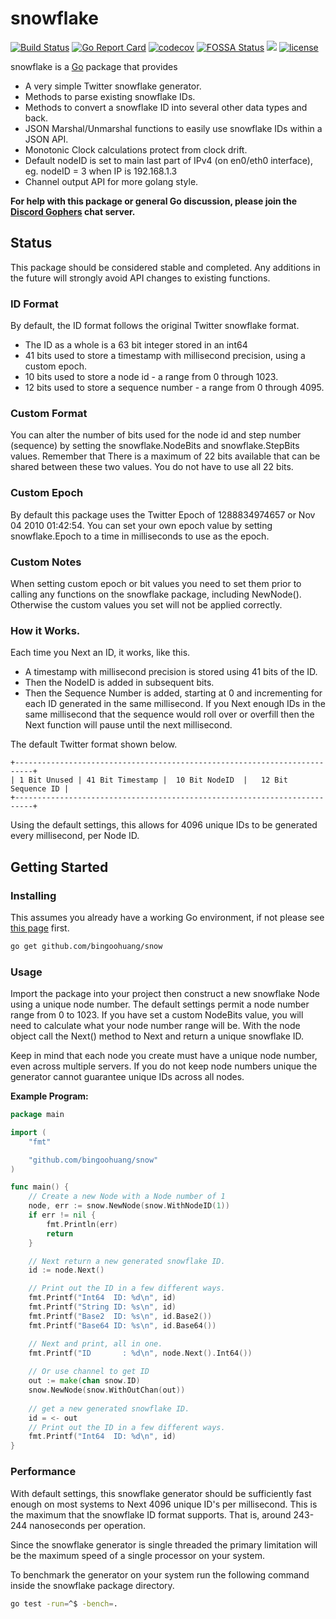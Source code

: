 # snowflake

[![Build Status](https://travis-ci.org/bingoohuang/snow.svg?branch=master)](https://travis-ci.org/bingoohuang/snow)
[![Go Report Card](https://goreportcard.com/badge/github.com/bingoohuang/snow)](https://goreportcard.com/report/github.com/bingoohuang/snow)
[![codecov](https://codecov.io/gh/bingoohuang/snow/branch/master/graph/badge.svg)](https://codecov.io/gh/bingoohuang/snow)
[![FOSSA Status](https://app.fossa.io/api/projects/git%2Bgithub.com%2Fvardius%2Fmessage-bus.svg?type=shield)](https://app.fossa.io/projects/git%2Bgithub.com%2Fvardius%2Fmessage-bus?ref=badge_shield)
[![](https://godoc.org/github.com/bingoohuang/snow?status.svg)](http://godoc.org/github.com/bingoohuang/snow)
[![license](https://img.shields.io/github/license/mashape/apistatus.svg)](https://github.com/bingoohuang/snow/blob/master/LICENSE.md)

snowflake is a [Go](https://golang.org/) package that provides

* A very simple Twitter snowflake generator.
* Methods to parse existing snowflake IDs.
* Methods to convert a snowflake ID into several other data types and back.
* JSON Marshal/Unmarshal functions to easily use snowflake IDs within a JSON API.
* Monotonic Clock calculations protect from clock drift.
* Default nodeID is set to main last part of IPv4 (on en0/eth0 interface), eg. nodeID = 3 when IP is 192.168.1.3
* Channel output API for more golang style.

**For help with this package or general Go discussion, please join the [Discord Gophers](https://discord.gg/0f1SbxBZjYq9jLBk) chat server.**

## Status

This package should be considered stable and completed.  Any additions in the
future will strongly avoid API changes to existing functions.

### ID Format

By default, the ID format follows the original Twitter snowflake format.

* The ID as a whole is a 63 bit integer stored in an int64
* 41 bits used to store a timestamp with millisecond precision, using a custom epoch.
* 10 bits used to store a node id - a range from 0 through 1023.
* 12 bits used to store a sequence number - a range from 0 through 4095.

### Custom Format

You can alter the number of bits used for the node id and step number (sequence)
by setting the snowflake.NodeBits and snowflake.StepBits values.  Remember that
There is a maximum of 22 bits available that can be shared between these two
values. You do not have to use all 22 bits.

### Custom Epoch

By default this package uses the Twitter Epoch of 1288834974657 or Nov 04 2010 01:42:54.
You can set your own epoch value by setting snowflake.Epoch to a time in milliseconds
to use as the epoch.

### Custom Notes

When setting custom epoch or bit values you need to set them prior to calling
any functions on the snowflake package, including NewNode().  Otherwise the
custom values you set will not be applied correctly.

### How it Works.

Each time you Next an ID, it works, like this.

* A timestamp with millisecond precision is stored using 41 bits of the ID.
* Then the NodeID is added in subsequent bits.
* Then the Sequence Number is added, starting at 0 and incrementing for each ID generated in the same millisecond. If you Next enough IDs in the same millisecond that the sequence would roll over or overfill then the Next function will pause until the next millisecond.

The default Twitter format shown below.

```
+--------------------------------------------------------------------------+
| 1 Bit Unused | 41 Bit Timestamp |  10 Bit NodeID  |   12 Bit Sequence ID |
+--------------------------------------------------------------------------+
```

Using the default settings, this allows for 4096 unique IDs to be generated every millisecond, per Node ID.

## Getting Started

### Installing

This assumes you already have a working Go environment, if not please see
[this page](https://golang.org/doc/install) first.

```sh
go get github.com/bingoohuang/snow
```

### Usage

Import the package into your project then construct a new snowflake Node using a
unique node number. The default settings permit a node number range from 0 to 1023.
If you have set a custom NodeBits value, you will need to calculate what your
node number range will be. With the node object call the Next() method to
Next and return a unique snowflake ID.

Keep in mind that each node you create must have a unique node number, even
across multiple servers.  If you do not keep node numbers unique the generator
cannot guarantee unique IDs across all nodes.

**Example Program:**

```go
package main

import (
	"fmt"

	"github.com/bingoohuang/snow"
)

func main() {
	// Create a new Node with a Node number of 1
	node, err := snow.NewNode(snow.WithNodeID(1))
	if err != nil {
		fmt.Println(err)
		return
	}

	// Next return a new generated snowflake ID.
	id := node.Next()

	// Print out the ID in a few different ways.
	fmt.Printf("Int64  ID: %d\n", id)
	fmt.Printf("String ID: %s\n", id)
	fmt.Printf("Base2  ID: %s\n", id.Base2())
	fmt.Printf("Base64 ID: %s\n", id.Base64())

    // Next and print, all in one.
    fmt.Printf("ID       : %d\n", node.Next().Int64())
    
    // Or use channel to get ID
    out := make(chan snow.ID)
    snow.NewNode(snow.WithOutChan(out))
   
    // get a new generated snowflake ID.
    id = <- out
	// Print out the ID in a few different ways.
	fmt.Printf("Int64  ID: %d\n", id)
}
```

### Performance

With default settings, this snowflake generator should be sufficiently fast
enough on most systems to Next 4096 unique ID's per millisecond. This is
the maximum that the snowflake ID format supports. That is, around 243-244
nanoseconds per operation.

Since the snowflake generator is single threaded the primary limitation will be
the maximum speed of a single processor on your system.

To benchmark the generator on your system run the following command inside the
snowflake package directory.

```sh
go test -run=^$ -bench=.
```
